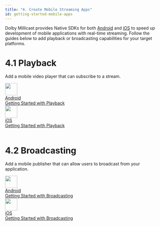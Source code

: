 ```yaml
---
title: "4. Create Mobile Streaming Apps"
id: getting-started-mobile-apps
---
```

Dolby Millicast provides Native SDKs for both [Android](/millicast/android.md) and [iOS](/millicast/ios.md) to speed up development of mobile applications with real-time streaming. Follow the guides below to add playback or broadcasting capabilities for your target platforms.

# 4.1 Playback

Add a mobile video player that can subscribe to a stream.

<div class="dolbyio-cards-container">
  
 
 <a class="dolbyio-card" href="/streaming-apis/docs/android-getting-started-with-subscribing">
    <div class="dolbyio-card-image">
      <img width="40px" class="dolbyio-card-svg-icon" src="https://files.readme.io/c7b67fd-android-svgrepo-com.svg"/>
    </div>
    <div class="dolbyio-card-header">Android</div>
    <div class="dolbyio-card-description">
      Getting Started with Playback
    </div>
  </a>
  
 <a class="dolbyio-card" href="/streaming-apis/docs/ios-getting-started-with-subscribing">
    <div class="dolbyio-card-image">
      <img width="40px" class="dolbyio-card-svg-icon" src="https://files.readme.io/5c709a5-os-ios-dark-svgrepo-com.svg"/>
    </div>
    <div class="dolbyio-card-header">iOS</div>
    <div class="dolbyio-card-description">
      Getting Started with Playback
    </div>
  </a>  
  
</div>



<br />

# 4.2 Broadcasting

Add a mobile publisher that can allow users to broadcast from your application.

<div class="dolbyio-cards-container">

  <a class="dolbyio-card" href="/streaming-apis/docs/android-getting-started-with-publishing">
    <div class="dolbyio-card-image">
      <img width="40px" class="dolbyio-card-svg-icon" src="https://files.readme.io/c7b67fd-android-svgrepo-com.svg"/>
    </div>
    <div class="dolbyio-card-header">Android</div>
    <div class="dolbyio-card-description">
      Getting Started with Broadcasting
    </div>
  </a>
  
  <a class="dolbyio-card" href="/streaming-apis/docs/ios-getting-started-with-publishing">
    <div class="dolbyio-card-image">
      <img width="40px" class="dolbyio-card-svg-icon" src="https://files.readme.io/5c709a5-os-ios-dark-svgrepo-com.svg"/>
    </div>
    <div class="dolbyio-card-header">iOS</div>
    <div class="dolbyio-card-description">
      Getting Started with Broadcasting
    </div>
  </a>
   
 
  
</div>


